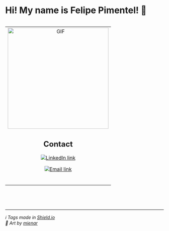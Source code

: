 # Hi! My name is Felipe Pimentel! :wave:

<table align=right>
  <tbody>
    <td>
      <a align=center href="https://mienar.tumblr.com/post/629253134272921600/all-these-late-nights-instagram-twitter-shop" target="_blank">
        <img height=320 alt="GIF" src="https://64.media.tumblr.com/fe6d6866c5f3902586116f472a2ab20f/921683666be3fa68-8a/s540x810/90260b81c89a1cc7d3f0bdabf9096d7530e3f83d.gifv" />
      </a><br>
      <h2 align=center>Contact</h2>
      <p align=center>
        <a href="https://www.linkedin.com/in/felipe-pimentel-web-dev/" target="_blank">
          <img align=center alt="LinkedIn link" src="https://img.shields.io/badge/-LinkedIn-0A66C2?style=for-the-badge&logo=Linkedin&logoColor=white" />
        </a>
      </p>
      <p align=center>
        <a href="mailto:lipe.pimentel89@gmail.com" target="_blank">
          <img align=center alt="Email link" src="https://img.shields.io/badge/-Email-EA4335?style=for-the-badge&logo=Gmail&logoColor=white" />
        </a>
      </p>
      <br>
    </td>
  </tbody>
</table>

```js
let felipePimentel = {
    location: {
        city: 'Niterói',
        state: 'Rio de Janeiro',
        country: 'Brazil'
    },
    age: 32,
    pronouns: ['he', 'him'],
    workingAt: 'Vizir Software Studio',
    languagesAndTools: {
        languages: ['JavaScript'],
        frontEnd: [
            'HTML', 'CSS', 'Sass',
            'React', 'Redux', 'Next.js',
            'Styled Components', 'Figma',
        ],
        backEnd: [
            'Node.js', 'npm', 'Express',
            'MongoDB', 'MySQL', 'Sequelize',
            'JWT', 'Socket.io', 'Heroku',
        ],
        misc: [
            'VS Code', 'Git', 'GitHub',
            'Trello', 'Slack', 'ESLint',
            'Code Climate', 'Linux',
        ],
        testing: [
            'Jest', 'Testing Library',
            'Mocha', 'Chai',
        ],
    },
    currentlyLearning: [
        'Vue.js',
        'Python'
    ],
    hobbies: ['movies', 'games'],
};
```

<br>

---

*:information_source: Tags made in <a href="https://shields.io" target="_blank">Shield.io</a>*<br>
*:art: Art by <a href="https://mienar.com" target="_blank">mienar</a>*
